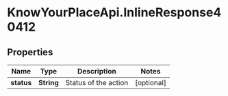 # KnowYourPlaceApi.InlineResponse40412

## Properties
Name | Type | Description | Notes
------------ | ------------- | ------------- | -------------
**status** | **String** | Status of the action | [optional] 
